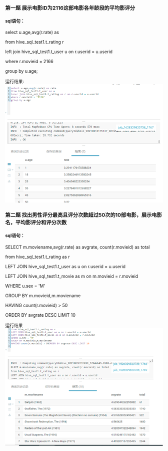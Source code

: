 ### 第一题 展示电影ID为2116这部电影各年龄段的平均影评分

#### sql语句：
select u.age,avg(r.rate) as

from hive_sql_test1.t_rating r 

left join hive_sql_test1.t_user u on r.userid = u.userid

where r.movieid = 2166

group by u.age;

运行结果:![第一题](https://github.com/jwwc/bigdata/blob/main/hive/image/one.png)

### 第二题 找出男性评分最高且评分次数超过50次的10部电影，展示电影名，平均影评分和评分次数

#### sql语句：

SELECT m.moviename,avg(r.rate) as avgrate, count(r.movieid) as total

from hive_sql_test1.t_rating as r

LEFT JOIN hive_sql_test1.t_user as u on r.userid = u.userid

LEFT JOIN hive_sql_test1.t_movie as m on m.movieid = r.movieid

WHERE u.sex = 'M'

GROUP BY m.movieid,m.moviename

HAVING count(r.movieid) > 50

ORDER BY avgrate DESC LIMIT 10

运行结果![第二题](https://github.com/jwwc/bigdata/blob/main/hive/image/two.png)
